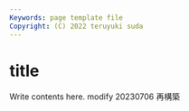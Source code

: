 ```yaml
---
Keywords: page template file 
Copyright: (C) 2022 teruyuki suda
---
```


# title

Write contents here.  modify 20230706 再構築

